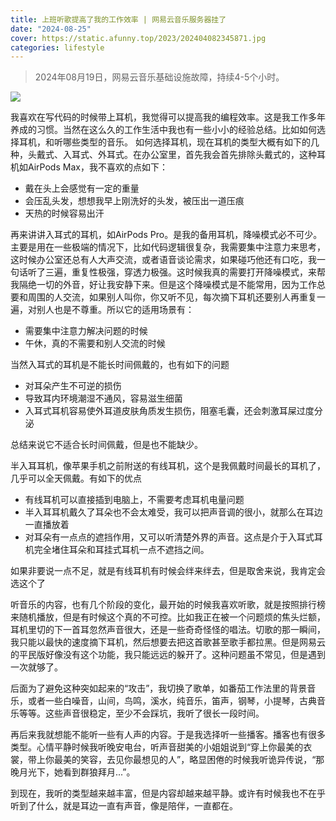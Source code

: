 ```yaml
---
title: 上班听歌提高了我的工作效率 | 网易云音乐服务器挂了
date: "2024-08-25"
cover: https://static.afunny.top/2023/202404082345871.jpg
categories: lifestyle
---
```

> 2024年08月19日，网易云音乐基础设施故障，持续4-5个小时。

![](https://static.afunny.top/2023/202408252247013.jpeg)

我喜欢在写代码的时候带上耳机，我觉得可以提高我的编程效率。这是我工作多年养成的习惯。当然在这么久的工作生活中我也有一些小小的经验总结。比如如何选择耳机，和听哪些类型的音乐。
如何选择耳机，现在耳机的类型大概有如下的几种，头戴式、入耳式、外耳式。在办公室里，首先我会首先排除头戴式的，这种耳机如AirPods Max，我不喜欢的点如下：
- 戴在头上会感觉有一定的重量
- 会压乱头发，想想我早上刚洗好的头发，被压出一道压痕
- 天热的时候容易出汗

再来讲讲入耳式的耳机，如AirPods Pro。是我的备用耳机，降噪模式必不可少。主要是用在一些极端的情况下，比如代码逻辑很复杂，我需要集中注意力来思考，这时候办公室还总有人大声交流，或者语音谈论需求，如果碰巧他还有口吃，我一句话听了三遍，重复性极强，穿透力极强。这时候我真的需要打开降噪模式，来帮我隔绝一切的外音，好让我安静下来。但是这个降噪模式是不能常用，因为工作总要和周围的人交流，如果别人叫你，你又听不见，每次摘下耳机还要别人再重复一遍，对别人也是不尊重。所以它的适用场景有：
- 需要集中注意力解决问题的时候
- 午休，真的不需要和别人交流的时候

当然入耳式的耳机是不能长时间佩戴的，也有如下的问题
- 对耳朵产生不可逆的损伤
- 导致耳内环境潮湿不通风，容易滋生细菌 
- 入耳式耳机容易使外耳道皮肤角质发生损伤，阻塞毛囊，还会刺激耳屎过度分泌

总结来说它不适合长时间佩戴，但是也不能缺少。

半入耳耳机，像苹果手机之前附送的有线耳机，这个是我佩戴时间最长的耳机了，几乎可以全天佩戴。有如下的优点
- 有线耳机可以直接插到电脑上，不需要考虑耳机电量问题
- 半入耳耳机戴久了耳朵也不会太难受，我可以把声音调的很小，就那么在耳边一直播放着
- 对耳朵有一点点的遮挡作用，又可以听清楚外界的声音。这点是介于入耳式耳机完全堵住耳朵和耳挂式耳机一点不遮挡之间。

如果非要说一点不足，就是有线耳机有时候会绊来绊去，但是取舍来说，我肯定会选这个了

听音乐的内容，也有几个阶段的变化，最开始的时候我喜欢听歌，就是按照排行榜来随机播放，但是有时候这个真的不可控。比如我正在被一个问题烦的焦头烂额，耳机里切的下一首耳忽然声音很大，还是一些奇奇怪怪的唱法。切歌的那一瞬间，我只能以最快的速度摘下耳机，然后想要去把这首歌甚至歌手都拉黑。但是网易云的平民版好像没有这个功能，我只能远远的躲开了。这种问题虽不常见，但是遇到一次就够了。

后面为了避免这种突如起来的“攻击”，我切换了歌单，如番茄工作法里的背景音乐，或者一些白噪音，山间，鸟鸣，溪水，纯音乐，笛声，钢琴，小提琴，古典音乐等等。这些声音很稳定，至少不会踩坑，我听了很长一段时间。

再后来我就想能不能听一些有人声的内容。于是我选择听一些播客。播客也有很多类型。心情平静时候我听晚安电台，听声音甜美的小姐姐说到“穿上你最美的衣裳，带上你最美的笑容，去见你最想见的人”，略显困倦的时候我听诡异传说，“那晚月光下，她看到群狼拜月...”。

到现在，我听的类型越来越丰富，但是内容却越来越平静。或许有时候我也不在乎听到了什么，就是耳边一直有声音，像是陪伴，一直都在。